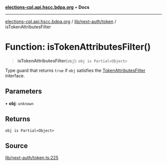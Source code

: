 [**elections-cpl.api.hscc.bdpa.org**](../../../../README.md) • **Docs**

***

[elections-cpl.api.hscc.bdpa.org](../../../../README.md) / [lib/next-auth/token](../README.md) / isTokenAttributesFilter

# Function: isTokenAttributesFilter()

> **isTokenAttributesFilter**(`obj`): `obj is Partial<Object>`

Type guard that returns `true` if `obj` satisfies the
[TokenAttributesFilter](../type-aliases/TokenAttributesFilter.md) interface.

## Parameters

• **obj**: `unknown`

## Returns

`obj is Partial<Object>`

## Source

[lib/next-auth/token.ts:225](https://github.com/nhscc/elections_cpl.api.hscc.bdpa.org/blob/46ed5b306a3fd199be2bd28706c3da03542c6da3/lib/next-auth/token.ts#L225)
